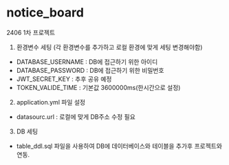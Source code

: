 # notice_board
2406 1차 프로젝트


1. 환경변수 세팅 (각 환경변수를 추가하고 로컬 환경에 맞게 세팅 변경해야함)
- DATABASE_USERNAME : DB에 접근하기 위한 아이디
- DATABASE_PASSWORD : DB에 접근하기 위한 비밀번호
- JWT_SECRET_KEY : 추후 공유 예정
- TOKEN_VALIDE_TIME : 기본값 3600000ms(한시간으로 설정)

2. application.yml 파일 설정
- datasourc.url : 로컬에 맞게 DB주소 수정 필요

3. DB 세팅
- table_ddl.sql 파일을 사용하여 DB에 데이터베이스와 테이블을 추가후 프로젝트와 연동.
